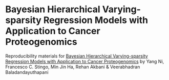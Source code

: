 # Bayesian Hierarchical Varying-sparsity Regression Models with Application to Cancer Proteogenomics

Reproducibility materials for [Bayesian Hierarchical Varying-sparsity Regression Models with Application to Cancer Proteogenomics](https://doi.org/10.1080/01621459.2018.1434529) by Yang Ni, Francesco C. Stingo, Min Jin Ha, Rehan Akbani &amp; Veerabhadran Baladandayuthapani
